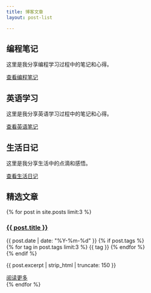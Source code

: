 ```yaml
---
title: 博客文章
layout: post-list

---
```


<div class="post-categories">
  <div class="card category-card">
    <h2>编程笔记</h2>
    <p>这里是我分享编程学习过程中的笔记和心得。</p>
    <a href="#programming" class="button">查看编程笔记</a>
  </div>


  <div class="card category-card">
    <h2>英语学习</h2>
    <p>这里是我分享英语学习过程中的笔记和心得。</p>
    <a href="#english" class="button">查看英语笔记</a>
  </div>


  <div class="card category-card">
    <h2>生活日记</h2>
    <p>这里是我分享生活中的点滴和感悟。</p>
    <a href="#diary" class="button">查看生活日记</a>
  </div>

</div>

<div class="featured-posts">
  <h2>精选文章</h2>
  <div class="post-grid">
    {% for post in site.posts limit:3 %}
    <div class="card post-card">
      <div class="post-card-content">
        <h3 class="post-title"><a href="{{ post.url | relative_url }}">{{ post.title }}</a></h3>
        <div class="post-meta">
          <span class="post-date">{{ post.date | date: "%Y-%m-%d" }}</span>
          {% if post.tags %}
          <div class="post-tags">
            {% for tag in post.tags limit:3 %}
            <span class="tag">{{ tag }}</span>
            {% endfor %}
          </div>
          {% endif %}
        </div>
        <p class="post-excerpt">{{ post.excerpt | strip_html | truncate: 150 }}</p>
        <a href="{{ post.url | relative_url }}" class="read-more">阅读更多 <i class="fas fa-arrow-right"></i></a>
      </div>
    </div>
    {% endfor %}
  </div>
</div> 
